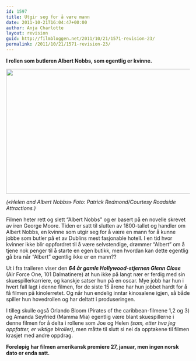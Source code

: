 ```yaml
---
id: 1597
title: Utgir seg for å være mann
date: 2011-10-21T16:04:47+00:00
author: Anja Charlotte
layout: revision
guid: http://filmbloggen.net/2011/10/21/1571-revision-23/
permalink: /2011/10/21/1571-revision-23/
---
```

 **I rollen som butleren Albert Nobbs, som egentlig er kvinne.**

<a href="http://filmbloggen.net/2011/10/21/utgir-seg-for-a-vaere-mann/albert-nobbs/" rel="attachment wp-att-1580"><img class="alignnone size-large wp-image-1580" src="http://filmbloggen.net/wp-content/uploads//2011/10/Albert-Nobbs-e1319204232314.jpg" alt="" width="619" height="341" /></a>

_(&laquo;Helen and Albert Nobbs&raquo; Foto: Patrick Redmond/Courtesy Roadside Attractions.)_

Filmen heter rett og slett “Albert Nobbs” og er basert på en novelle skrevet av iren George Moore. Tiden er satt til slutten av 1800-tallet og handler om Albert Nobbs, en kvinne som utgir seg for å være en mann for å kunne jobbe som butler på et av Dublins mest fasjonable hotell. I en tid hvor kvinner ikke blir oppfordret til å være selvstendige, drømmer “Albert” om å tjene nok penger til å starte en egen butikk, men hvordan kan dette egentlig gå bra når “Albert” egentlig ikke er en mann??

Ut i fra traileren viser den _**64 år gamle Hollywood-stjernen Glenn Close**_ (Air Force One, 101 Dalmatinere) at hun ikke på langt nær er ferdig med sin skuespillerkarriere, og kanskje satser hun på en oscar. Mye jobb har hun i hvert fall lagt i denne filmen, for de siste 15 årene har hun jobbet hardt for å få filmen på kinolerretet. Og når hun endelig inntar kinosalene igjen, så både spiller hun hovedrollen og har deltatt i produseringen.

I tilleg skulle også Orlando Bloom (Pirates of the caribbean-filmene 1,2 og 3) og Amanda Seyfried (Mamma Mia) egentlig være blant skuespillerne i denne filmen for å delta i rollene som Joe og Helen _(som, etter hva jeg oppfatter, er viktige biroller)_, men måtte til slutt si nei da opptakene til filmen krasjet med andre oppdrag.

**Foreløpig har filmen amerikansk premiere 27, januar, men ingen norsk dato er enda satt.**

<span class='embed-youtube' style='text-align:center; display: block;'></span>
